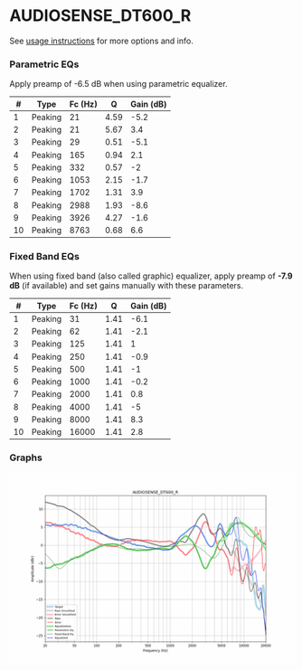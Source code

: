 # AUDIOSENSE_DT600_R
See [usage instructions](https://github.com/jaakkopasanen/AutoEq#usage) for more options and info.

### Parametric EQs
Apply preamp of -6.5 dB when using parametric equalizer.

|   # | Type    |   Fc (Hz) |    Q |   Gain (dB) |
|-----|---------|-----------|------|-------------|
|   1 | Peaking |        21 | 4.59 |        -5.2 |
|   2 | Peaking |        21 | 5.67 |         3.4 |
|   3 | Peaking |        29 | 0.51 |        -5.1 |
|   4 | Peaking |       165 | 0.94 |         2.1 |
|   5 | Peaking |       332 | 0.57 |        -2   |
|   6 | Peaking |      1053 | 2.15 |        -1.7 |
|   7 | Peaking |      1702 | 1.31 |         3.9 |
|   8 | Peaking |      2988 | 1.93 |        -8.6 |
|   9 | Peaking |      3926 | 4.27 |        -1.6 |
|  10 | Peaking |      8763 | 0.68 |         6.6 |

### Fixed Band EQs
When using fixed band (also called graphic) equalizer, apply preamp of **-7.9 dB** (if available) and set gains manually with these parameters.

|   # | Type    |   Fc (Hz) |    Q |   Gain (dB) |
|-----|---------|-----------|------|-------------|
|   1 | Peaking |        31 | 1.41 |        -6.1 |
|   2 | Peaking |        62 | 1.41 |        -2.1 |
|   3 | Peaking |       125 | 1.41 |         1   |
|   4 | Peaking |       250 | 1.41 |        -0.9 |
|   5 | Peaking |       500 | 1.41 |        -1   |
|   6 | Peaking |      1000 | 1.41 |        -0.2 |
|   7 | Peaking |      2000 | 1.41 |         0.8 |
|   8 | Peaking |      4000 | 1.41 |        -5   |
|   9 | Peaking |      8000 | 1.41 |         8.3 |
|  10 | Peaking |     16000 | 1.41 |         2.8 |

### Graphs
![](./AUDIOSENSE_DT600_R.png)

